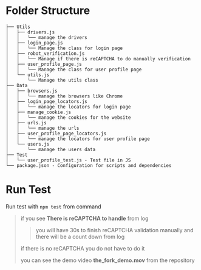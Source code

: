 # Folder Structure

    
    ├── Utils
    │   ├── drivers.js
    │   │   └── manage the drivers
    │   ├── login_page.js
    │   │   └── Manage the class for login page
    │   ├── robot_verification.js
    │   │   └── Manage if there is reCAPTCHA to do manually verification
    │   ├── user_profile_page.js
    │   │   └── Manage the class for user profile page
    │   └── utils.js
    │       └── Manage the utils class
    ├── Data
    │   ├── browsers.js
    │   │   └── manage the browsers like Chrome
    │   ├── login_page_locators.js
    │   │   └── manage the locators for login page
    │   ├── manage_cookie.js
    │   │   └── manage the cookies for the website
    │   ├── urls.js
    │   │   └── manage the urls
    │   ├── user_profile_page_locators.js
    │   │   └── manage the locators for user profile page
    │   └── users.js
    │       └── manage the users data
    ├── Test
    │   └── user_profile_test.js - Test file in JS
    └── package.json - Configuration for scripts and dependencies

# Run Test
Run test with `npm test` from command  
> if you see **There is reCAPTCHA to handle** from log  
> 
>> you will have 30s to finish reCAPTCHA validation manually and there will be a count down from log  
> 
> if there is no reCAPTCHA you do not have to do it  
> 
> you can see the demo video **the_fork_demo.mov** from the repository  

